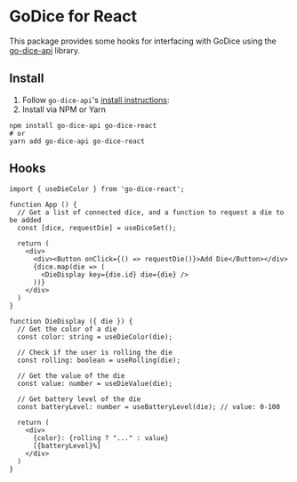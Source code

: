 # GoDice for React

This package provides some hooks for interfacing with GoDice using the [go-dice-api] library.

[go-dice-api]: https://www.npmjs.com/package/go-dice-api

## Install

1. Follow `go-dice-api`'s [install instructions](https://www.npmjs.com/package/go-dice-api#install):
2. Install via NPM or Yarn 

```shell
npm install go-dice-api go-dice-react
# or
yarn add go-dice-api go-dice-react
```

## Hooks

```tsx
import { useDieColor } from 'go-dice-react';

function App () {
  // Get a list of connected dice, and a function to request a die to be added
  const [dice, requestDie] = useDiceSet(); 

  return (
    <div>
      <div><Button onClick={() => requestDie()}>Add Die</Button></div>
      {dice.map(die => (
        <DieDisplay key={die.id} die={die} />
      ))}
    </div>
  )
}

function DieDisplay ({ die }) {
  // Get the color of a die
  const color: string = useDieColor(die);
  
  // Check if the user is rolling the die
  const rolling: boolean = useRolling(die);
  
  // Get the value of the die
  const value: number = useDieValue(die); 
  
  // Get battery level of the die
  const batteryLevel: number = useBatteryLevel(die); // value: 0-100
  
  return (
    <div>
      {color}: {rolling ? "..." : value} 
      [{batteryLevel}%]
    </div>
  )
}
```
